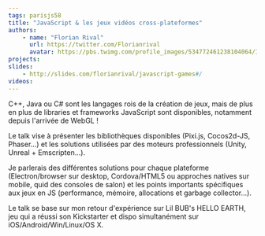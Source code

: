 ```yaml
---
tags: parisjs58
title: "JavaScript & les jeux vidéos cross-plateformes"
authors:
    - name: "Florian Rival"
      url: https://twitter.com/Florianrival
      avatar: https://pbs.twimg.com/profile_images/534772461238104064/I1UrRE1g.jpeg
projects:
slides:
    - http://slides.com/florianrival/javascript-games#/
videos:
---
```

C++, Java ou C# sont les langages rois de la création de jeux, mais de plus en plus de libraries et frameworks JavaScript sont disponibles, notamment depuis l'arrivée de WebGL !

Le talk vise à présenter les bibliothèques disponibles (Pixi.js, Cocos2d-JS, Phaser...) et les solutions utilisées par des moteurs professionnels (Unity, Unreal + Emscripten...).

Je parlerais des différentes solutions pour chaque plateforme (Electron/browser sur desktop, Cordova/HTML5 ou approches natives sur mobile, quid des consoles de salon) et les points importants spécifiques aux jeux en JS (performance, mémoire, allocations et garbage collector...).

Le talk se base sur mon retour d'expérience sur Lil BUB's HELLO EARTH, jeu qui a réussi son Kickstarter et dispo simultanément sur iOS/Android/Win/Linux/OS X.
